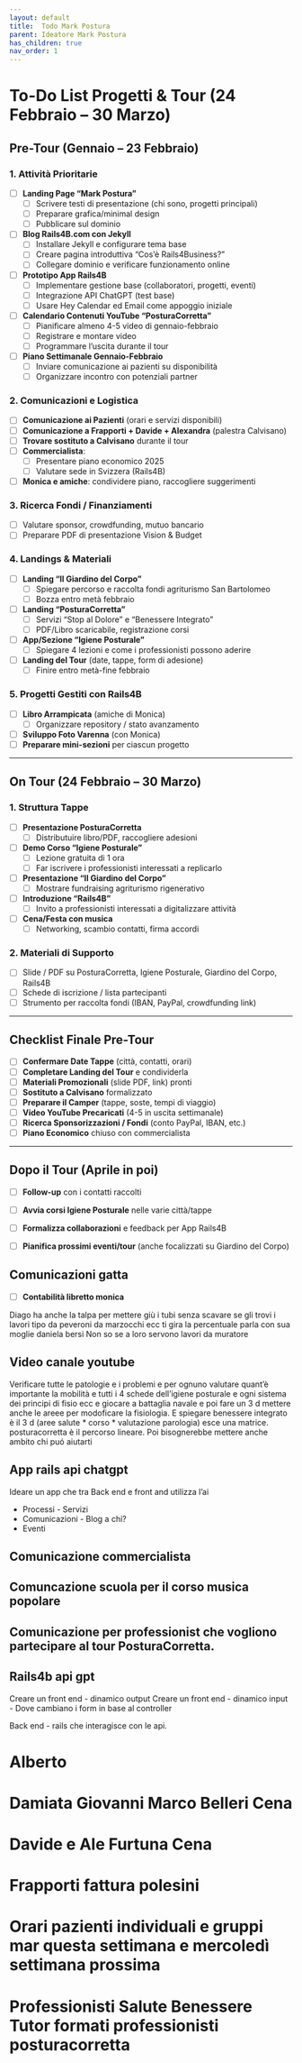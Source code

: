 ```yaml
---
layout: default
title:  Todo Mark Postura  
parent: Ideatore Mark Postura 
has_children: true
nav_order: 1
---
```



# To-Do List Progetti & Tour (24 Febbraio – 30 Marzo)

## Pre-Tour (Gennaio – 23 Febbraio)

### 1. Attività Prioritarie

- [ ] **Landing Page “Mark Postura”**  
  - [ ] Scrivere testi di presentazione (chi sono, progetti principali)  
  - [ ] Preparare grafica/minimal design  
  - [ ] Pubblicare sul dominio

- [ ] **Blog Rails4B.com con Jekyll**  
  - [ ] Installare Jekyll e configurare tema base  
  - [ ] Creare pagina introduttiva “Cos’è Rails4Business?”  
  - [ ] Collegare dominio e verificare funzionamento online

- [ ] **Prototipo App Rails4B**  
  - [ ] Implementare gestione base (collaboratori, progetti, eventi)  
  - [ ] Integrazione API ChatGPT (test base)  
  - [ ] Usare Hey Calendar ed Email come appoggio iniziale

- [ ] **Calendario Contenuti YouTube “PosturaCorretta”**  
  - [ ] Pianificare almeno 4-5 video di gennaio-febbraio  
  - [ ] Registrare e montare video  
  - [ ] Programmare l’uscita durante il tour

- [ ] **Piano Settimanale Gennaio-Febbraio**  
  - [ ] Inviare comunicazione ai pazienti su disponibilità  
  - [ ] Organizzare incontro con potenziali partner

### 2. Comunicazioni e Logistica

- [ ] **Comunicazione ai Pazienti** (orari e servizi disponibili)  
- [ ] **Comunicazione a Frapporti + Davide + Alexandra** (palestra Calvisano)  
- [ ] **Trovare sostituto a Calvisano** durante il tour  
- [ ] **Commercialista**:  
  - [ ] Presentare piano economico 2025  
  - [ ] Valutare sede in Svizzera (Rails4B)  
- [ ] **Monica e amiche**: condividere piano, raccogliere suggerimenti

### 3. Ricerca Fondi / Finanziamenti

- [ ] Valutare sponsor, crowdfunding, mutuo bancario  
- [ ] Preparare PDF di presentazione Vision & Budget

### 4. Landings & Materiali

- [ ] **Landing “Il Giardino del Corpo”**  
  - [ ] Spiegare percorso e raccolta fondi agriturismo San Bartolomeo  
  - [ ] Bozza entro metà febbraio  
- [ ] **Landing “PosturaCorretta”**  
  - [ ] Servizi “Stop al Dolore” e “Benessere Integrato”  
  - [ ] PDF/Libro scaricabile, registrazione corsi  
- [ ] **App/Sezione “Igiene Posturale”**  
  - [ ] Spiegare 4 lezioni e come i professionisti possono aderire  
- [ ] **Landing del Tour** (date, tappe, form di adesione)  
  - [ ] Finire entro metà-fine febbraio

### 5. Progetti Gestiti con Rails4B

- [ ] **Libro Arrampicata** (amiche di Monica)  
  - [ ] Organizzare repository / stato avanzamento  
- [ ] **Sviluppo Foto Varenna** (con Monica)  
- [ ] **Preparare mini-sezioni** per ciascun progetto

---

## On Tour (24 Febbraio – 30 Marzo)

### 1. Struttura Tappe

- [ ] **Presentazione PosturaCorretta**  
  - [ ] Distributuire libro/PDF, raccogliere adesioni  
- [ ] **Demo Corso “Igiene Posturale”**  
  - [ ] Lezione gratuita di 1 ora  
  - [ ] Far iscrivere i professionisti interessati a replicarlo  
- [ ] **Presentazione “Il Giardino del Corpo”**  
  - [ ] Mostrare fundraising agriturismo rigenerativo  
- [ ] **Introduzione “Rails4B”**  
  - [ ] Invito a professionisti interessati a digitalizzare attività  
- [ ] **Cena/Festa con musica**  
  - [ ] Networking, scambio contatti, firma accordi

### 2. Materiali di Supporto

- [ ] Slide / PDF su PosturaCorretta, Igiene Posturale, Giardino del Corpo, Rails4B  
- [ ] Schede di iscrizione / lista partecipanti  
- [ ] Strumento per raccolta fondi (IBAN, PayPal, crowdfunding link)

---

## Checklist Finale Pre-Tour

- [ ] **Confermare Date Tappe** (città, contatti, orari)  
- [ ] **Completare Landing del Tour** e condividerla  
- [ ] **Materiali Promozionali** (slide PDF, link) pronti  
- [ ] **Sostituto a Calvisano** formalizzato  
- [ ] **Preparare il Camper** (tappe, soste, tempi di viaggio)  
- [ ] **Video YouTube Precaricati** (4-5 in uscita settimanale)  
- [ ] **Ricerca Sponsorizzazioni / Fondi** (conto PayPal, IBAN, etc.)  
- [ ] **Piano Economico** chiuso con commercialista

---

## Dopo il Tour (Aprile in poi)

- [ ] **Follow-up** con i contatti raccolti  
- [ ] **Avvia corsi Igiene Posturale** nelle varie città/tappe  
- [ ] **Formalizza collaborazioni** e feedback per App Rails4B  
- [ ] **Pianifica prossimi eventi/tour** (anche focalizzati su Giardino del Corpo)


## Comunicazioni gatta

- [ ] **Contabilità libretto monica**

Diago ha anche la talpa per mettere giù i tubi senza scavare se gli trovi i lavori tipo da peveroni da marzocchi ecc ti gira la percentuale parla con sua moglie daniela bersi
Non so se a loro servono lavori da muratore


## Video canale youtube

Verificare tutte le patologie e i problemi e per ognuno valutare quant’è importante la mobilità e tutti i 4 schede dell’igiene posturale e ogni sistema dei principi di fisio ecc e giocare a battaglia navale e poi fare un 3 d mettere anche le areee per modoficare la fisiologia. E spiegare benessere integrato è il 3 d (aree salute * corso * valutazione parologia) esce una matrice. posturacorretta è il percorso lineare. Poi bisognerebbe mettere anche ambito chi puó aiutarti


## App rails api chatgpt

Ideare un app che tra
Back end e front and utilizza l’ai

- Processi - Servizi
- Comunicazioni - Blog a chi?
- Eventi

## Comunicazione commercialista

## Comuncazione scuola per il corso musica popolare

## Comunicazione per professionist che vogliono partecipare al tour PosturaCorretta. 

## Rails4b api gpt
Creare un front end - dinamico output 
Creare un front end - dinamico input - Dove cambiano i form in base al controller 

Back end - rails che interagisce con le api.

# Alberto
# Damiata Giovanni  Marco Belleri Cena
# Davide e Ale Furtuna Cena
# Frapporti fattura polesini
# Orari pazienti individuali e gruppi mar questa settimana e mercoledì settimana prossima
# Professionisti Salute Benessere Tutor formati professionisti posturacorretta
